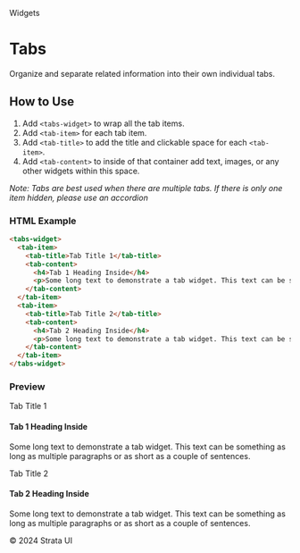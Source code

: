 <p class="section-text">Widgets</p>

# Tabs

Organize and separate related information into their own individual tabs.

## How to Use

1. Add `<tabs-widget>` to wrap all the tab items.
2. Add `<tab-item>` for each tab item.
3. Add `<tab-title>` to add the title and clickable space for each `<tab-item>`.
4. Add `<tab-content>` to inside of that container add text, images, or any other widgets within this space.

_Note: Tabs are best used when there are multiple tabs. If there is only one item hidden, please use an accordion_

### HTML Example

```html
<tabs-widget>
  <tab-item>
    <tab-title>Tab Title 1</tab-title>
    <tab-content>
      <h4>Tab 1 Heading Inside</h4>
      <p>Some long text to demonstrate a tab widget. This text can be something as long as multiple paragraphs or as short as a couple of sentences.</p>
    </tab-content>
  </tab-item>
  <tab-item>
    <tab-title>Tab Title 2</tab-title>
    <tab-content>
      <h4>Tab 2 Heading Inside</h4>
      <p>Some long text to demonstrate a tab widget. This text can be something as long as multiple paragraphs or as short as a couple of sentences.</p>
    </tab-content>
  </tab-item>
</tabs-widget>
```

### Preview

<div class="example-container">
<tabs-widget>
  <tab-item>
    <tab-title>Tab Title 1</tab-title>
    <tab-content>
      <h4>Tab 1 Heading Inside</h4>
      <p>Some long text to demonstrate a tab widget. This text can be something as long as multiple paragraphs or as short as a couple of sentences.</p>
    </tab-content>
  </tab-item>
  <tab-item>
    <tab-title>Tab Title 2</tab-title>
    <tab-content>
      <h4>Tab 2 Heading Inside</h4>
      <p>Some long text to demonstrate a tab widget. This text can be something as long as multiple paragraphs or as short as a couple of sentences.</p>
    </tab-content>
  </tab-item>
</tabs-widget>
</div>

  <div class="footer">
    <p>&copy; 2024 Strata UI</p>
  </div>
